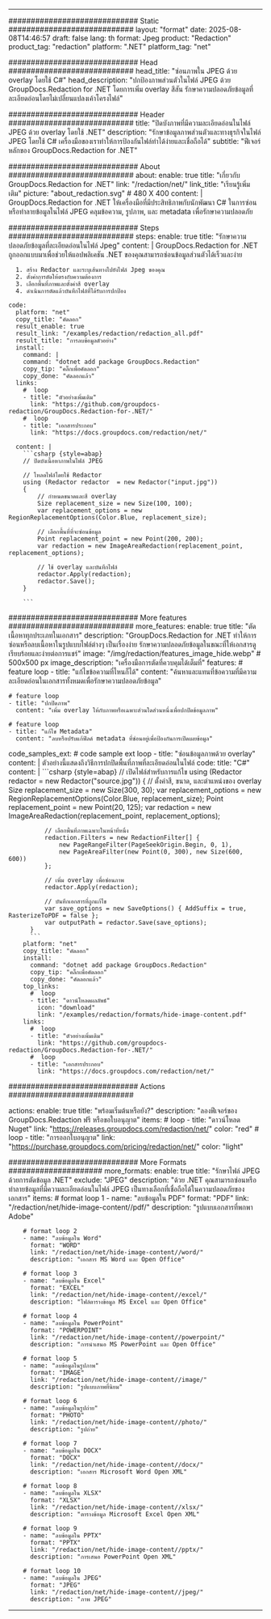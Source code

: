 
---
############################# Static ############################
layout: "format"
date:  2025-08-08T14:46:57
draft: false
lang: th
format: Jpeg
product: "Redaction"
product_tag: "redaction"
platform: ".NET"
platform_tag: "net"

############################# Head ############################
head_title: "ซ่อนภาพใน JPEG ด้วย overlay โดยใช้ C#"
head_description: "ปกป้องภาพส่วนตัวในไฟล์ JPEG ด้วย GroupDocs.Redaction for .NET โดยการเพิ่ม overlay สีสัน รักษาความปลอดภัยข้อมูลที่ละเอียดอ่อนโดยไม่เปลี่ยนแปลงเค้าโครงไฟล์"

############################# Header ############################
title: "ปิดบังภาพที่มีความละเอียดอ่อนในไฟล์ JPEG ด้วย overlay โดยใช้ .NET" 
description: "รักษาข้อมูลภาพส่วนตัวและทางธุรกิจในไฟล์ JPEG โดยใช้ C# เครื่องมือของเราทำให้การป้องกันไฟล์ทำได้ง่ายและเชื่อถือได้"
subtitle: "ฟีเจอร์หลักของ GroupDocs.Redaction for .NET" 

############################# About ############################
about:
    enable: true
    title: "เกี่ยวกับ GroupDocs.Redaction for .NET"
    link: "/redaction/net/"
    link_title: "เรียนรู้เพิ่มเติม"
    picture: "about_redaction.svg" # 480 X 400
    content: |
       GroupDocs.Redaction for .NET ให้เครื่องมือที่มีประสิทธิภาพกับนักพัฒนา C# ในการซ่อนหรือทำลายข้อมูลในไฟล์ JPEG คลุมข้อความ, รูปภาพ, และ metadata เพื่อรักษาความปลอดภัย

############################# Steps ############################
steps:
    enable: true
    title: "รักษาความปลอดภัยข้อมูลที่ละเอียดอ่อนในไฟล์ Jpeg"
    content: |
      GroupDocs.Redaction for .NET ถูกออกแบบมาเพื่อช่วยให้แอปพลิเคชัน .NET ของคุณสามารถซ่อนข้อมูลส่วนตัวได้เร็วและง่าย
      
      1. สร้าง Redactor และระบุเส้นทางไปยังไฟล์ Jpeg ของคุณ
      2. ตั้งค่าการตัดให้ตรงกับความต้องการ
      3. เลือกพื้นที่ภาพและตั้งค่าสี overlay
      4. ดำเนินการตัดแล้วบันทึกไฟล์ที่ได้รับการปกป้อง
   
    code:
      platform: "net"
      copy_title: "คัดลอก"
      result_enable: true
      result_link: "/examples/redaction/redaction_all.pdf"
      result_title: "การลบข้อมูลตัวอย่าง"
      install:
        command: |
        command: "dotnet add package GroupDocs.Redaction"
        copy_tip: "คลิ๊กเพื่อคัดลอก"
        copy_done: "คัดลอกแล้ว"
      links:
        #  loop
        - title: "ตัวอย่างเพิ่มเติม"
          link: "https://github.com/groupdocs-redaction/GroupDocs.Redaction-for-.NET/"
        #  loop
        - title: "เอกสารประกอบ"
          link: "https://docs.groupdocs.com/redaction/net/"
          
      content: |
        ```csharp {style=abap}
        // ปิดบังเนื้อหาภาพในไฟล์ JPEG

        // โหลดไฟล์โดยใช้ Redactor
        using (Redactor redactor  = new Redactor("input.jpg"))
        {
            // กำหนดขนาดและสี overlay
            Size replacement_size = new Size(100, 100);
            var replacement_options = new RegionReplacementOptions(Color.Blue, replacement_size);

            // เลือกพื้นที่ที่จะซ่อนข้อมูล
            Point replacement_point = new Point(200, 200);
            var redaction = new ImageAreaRedaction(replacement_point, replacement_options);
            
            // ใช้ overlay และบันทึกไฟล์
            redactor.Apply(redaction);
            redactor.Save();
        }
        
        ```            


############################# More features ############################
more_features:
  enable: true
  title: "ตัดเนื้อหาทุกประเภทในเอกสาร"
  description: "GroupDocs.Redaction for .NET ทำให้การซ่อนหรือลบเนื้อหาในรูปแบบไฟล์ต่างๆ เป็นเรื่องง่าย รักษาความปลอดภัยข้อมูลในขณะที่ให้เอกสารดูเรียบร้อยและง่ายต่อการแชร์"
  image: "/img/redaction/features_image_hide.webp" # 500x500 px
  image_description: "เครื่องมือการตัดที่ควบคุมได้เต็มที่"
  features:
    # feature loop
    - title: "แก้ไขข้อความที่ไหนก็ได้"
      content: "ค้นหาและแทนที่ข้อความที่มีความละเอียดอ่อนในเอกสารทั้งหมดเพื่อรักษาความปลอดภัยข้อมูล"

    # feature loop
    - title: "ปกปิดภาพ"
      content: "เพิ่ม overlay ให้กับภาพหรือเฉพาะส่วนใดส่วนหนึ่งเพื่อปกปิดข้อมูลภาพ"

    # feature loop
    - title: "แก้ไข Metadata"
      content: "ลบหรือปรับแก้ฟิลด์ metadata ที่ซ่อนอยู่เพื่อป้องกันการเปิดเผยข้อมูล"
      
  code_samples_ext:
    # code sample ext loop
    - title: "ซ่อนข้อมูลภาพด้วย overlay"
      content: |
        ตัวอย่างนี้แสดงถึงวิธีการปกปิดพื้นที่ภาพที่ละเอียดอ่อนในไฟล์
      code:
        title: "C#"
        content: |
          ```csharp {style=abap}
          //  เปิดไฟล์สำหรับการแก้ไข
          using (Redactor redactor  = new Redactor("source.jpg"))
          {
              // ตั้งค่าสี, ขนาด, และตำแหน่งของ overlay
              Size replacement_size = new Size(300, 30);
              var replacement_options = new RegionReplacementOptions(Color.Blue, replacement_size);
              Point replacement_point = new Point(20, 125);
              var redaction = new ImageAreaRedaction(replacement_point, replacement_options);
 
              // เลือกพื้นที่ภาพเฉพาะในหน้าที่หนึ่ง
              redaction.Filters = new RedactionFilter[] {
                  new PageRangeFilter(PageSeekOrigin.Begin, 0, 1),
                  new PageAreaFilter(new Point(0, 300), new Size(600, 600))
              };

              // เพิ่ม overlay เพื่อซ่อนภาพ
              redactor.Apply(redaction);

              // บันทึกเอกสารที่ถูกแก้ไข
              var save_options = new SaveOptions() { AddSuffix = true, RasterizeToPDF = false };
              var outputPath = redactor.Save(save_options);
          }
          ```
        platform: "net"
        copy_title: "คัดลอก"
        install:
          command: "dotnet add package GroupDocs.Redaction"
          copy_tip: "คลิ๊กเพื่อคัดลอก"
          copy_done: "คัดลอกแล้ว"
        top_links:
          #  loop
          - title: "ดาวน์โหลดผลลัพธ์"
            icon: "download"
            link: "/examples/redaction/formats/hide-image-content.pdf"
        links:
          #  loop
          - title: "ตัวอย่างเพิ่มเติม"
            link: "https://github.com/groupdocs-redaction/GroupDocs.Redaction-for-.NET/"
          #  loop
          - title: "เอกสารประกอบ"
            link: "https://docs.groupdocs.com/redaction/net/"


############################# Actions ############################

actions:
  enable: true
  title: "พร้อมเริ่มต้นหรือยัง?"
  description: "ลองฟีเจอร์ของ GroupDocs.Redaction ฟรี หรือขอใบอนุญาต"
  items:
    #  loop
    - title: "ดาวน์โหลด Nuget"
      link: "https://releases.groupdocs.com/redaction/net/"
      color: "red"
        #  loop
    - title: "การออกใบอนุญาต"
      link: "https://purchase.groupdocs.com/pricing/redaction/net/"
      color: "light"


############################# More Formats #####################
more_formats:
    enable: true
    title: "รักษาไฟล์ JPEG ด้วยการตัดข้อมูล .NET"
    exclude: "JPEG"
    description: "ด้วย .NET คุณสามารถซ่อนหรือทำลายข้อมูลที่มีความละเอียดอ่อนในไฟล์ JPEG เป็นทางเลือกที่เชื่อถือได้ในความปลอดภัยของเอกสาร"
    items: 
        # format loop 1
        - name: "ลบข้อมูลใน PDF"
          format: "PDF"
          link: "/redaction/net/hide-image-content//pdf/"
          description: "รูปแบบเอกสารที่พกพา Adobe"

        # format loop 2
        - name: "ลบข้อมูลใน Word"
          format: "WORD"
          link: "/redaction/net/hide-image-content//word/"
          description: "เอกสาร MS Word และ Open Office"
          
        # format loop 3
        - name: "ลบข้อมูลใน Excel"
          format: "EXCEL"
          link: "/redaction/net/hide-image-content//excel/"
          description: "ไฟล์ตารางข้อมูล MS Excel และ Open Office"

        # format loop 4
        - name: "ลบข้อมูลใน PowerPoint"
          format: "POWERPOINT"
          link: "/redaction/net/hide-image-content//powerpoint/"
          description: "การนำเสนอ MS PowerPoint และ Open Office"

        # format loop 5
        - name: "ลบข้อมูลในรูปภาพ"
          format: "IMAGE"
          link: "/redaction/net/hide-image-content//image/"
          description: "รูปแบบภาพที่นิยม"

        # format loop 6
        - name: "ลบข้อมูลในรูปถ่าย"
          format: "PHOTO"
          link: "/redaction/net/hide-image-content//photo/"
          description: "รูปถ่าย"

        # format loop 7
        - name: "ลบข้อมูลใน DOCX"
          format: "DOCX"
          link: "/redaction/net/hide-image-content//docx/"
          description: "เอกสาร Microsoft Word Open XML"
          
        # format loop 8
        - name: "ลบข้อมูลใน XLSX"
          format: "XLSX"
          link: "/redaction/net/hide-image-content//xlsx/"
          description: "ตารางข้อมูล Microsoft Excel Open XML"
          
        # format loop 9
        - name: "ลบข้อมูลใน PPTX"
          format: "PPTX"
          link: "/redaction/net/hide-image-content//pptx/"
          description: "การเสนอ PowerPoint Open XML"

        # format loop 10
        - name: "ลบข้อมูลใน JPEG"
          format: "JPEG"
          link: "/redaction/net/hide-image-content//jpeg/"
          description: "ภาพ JPEG"


---